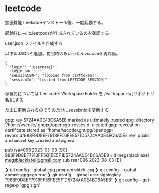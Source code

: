 # leetcode

拡張機能 Leetcodeインストール後、一度起動する。

起動後に~/.lc/leetcodeが作成されているのを確認する

user.json ファイルを作成する

以下のJSONを追加。初回時のみいったんvscodeを再起動。

```
{
  "login": "[username]",
  "loginCSRF": "",
  "sessionCSRF": "[copied from csrftoken]",
  "sessionId": "[copied from LEETCODE_SESSION]"
}
```

保存先については
Leetcode: Workspace Folder
を
/workspaces/[リポジトリ名]にする


たまに更新されるのでそのたびにsessionIdを更新する


gpg: key 5724AA0E4BC6A5E8 marked as ultimately trusted
gpg: directory '/home/vscode/.gnupg/openpgp-revocs.d' created
gpg: revocation certificate stored as '/home/vscode/.gnupg/openpgp-revocs.d/988F9D8EF7918FF56FEE5F1D5724AA0E4BC6A5E8.rev'
public and secret key created and signed.

pub   rsa4096 2023-08-03 [SC]
      988F9D8EF7918FF56FEE5F1D5724AA0E4BC6A5E8
uid                      megablacklabel <megablacklabel@gmail.com>
sub   rsa4096 2023-08-03 [E]


❯ git config --global gpg.program `which gpg`
❯ git config --global commit.gpgsign true
❯ git config --global user.signingkey "988F9D8EF7918FF56FEE5F1D5724AA0E4BC6A5E8"
❯ git config --get-regexp 'gpg|sign'